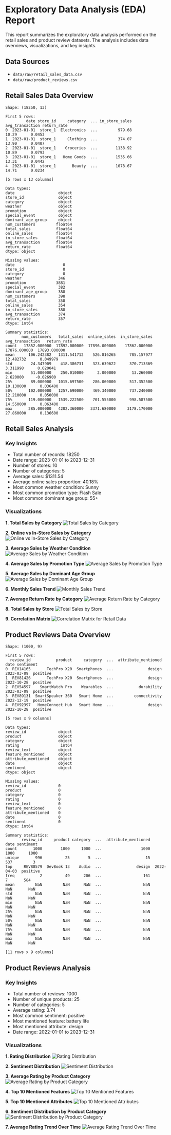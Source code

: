 # Exploratory Data Analysis (EDA) Report

This report summarizes the exploratory data analysis performed on the retail sales and product review datasets. The analysis includes data overviews, visualizations, and key insights.

## Data Sources

*   `data/raw/retail_sales_data.csv`
*   `data/raw/product_reviews.csv`

## Retail Sales Data Overview

```text
Shape: (18250, 13)

First 5 rows:
         date store_id     category  ... in_store_sales avg_transaction return_rate
0  2023-01-01  store_1  Electronics  ...         979.68           10.29      0.0453
1  2023-01-01  store_1     Clothing  ...         374.07           13.90      0.0407
2  2023-01-01  store_1    Groceries  ...        1138.92           10.89      0.0793
3  2023-01-01  store_1   Home Goods  ...        1535.66           13.31      0.0442
4  2023-01-01  store_1       Beauty  ...        1078.67           14.71      0.0234

[5 rows x 13 columns]

Data types:
date                   object
store_id               object
category               object
weather                object
promotion              object
special_event          object
dominant_age_group     object
num_customers         float64
total_sales           float64
online_sales          float64
in_store_sales        float64
avg_transaction       float64
return_rate           float64
dtype: object

Missing values:
date                     0
store_id                 0
category                 0
weather                346
promotion             3881
special_event          382
dominant_age_group     388
num_customers          398
total_sales            358
online_sales           354
in_store_sales         388
avg_transaction        374
return_rate            357
dtype: int64

Summary statistics:
       num_customers   total_sales  online_sales  in_store_sales  avg_transaction   return_rate
count   17852.000000  17892.000000  17896.000000    17862.000000     17876.000000  17893.000000
mean      106.242382   1311.541712    526.816265      785.157977        12.482732      0.049979
std        24.347909    418.386731    323.639622      370.713369         3.311998      0.020041
min        51.000000    250.010000      2.000000       13.260000         2.620000     -0.026900
25%        89.000000   1015.697500    286.060000      517.352500        10.130000      0.036400
50%       102.000000   1257.690000    469.340000      737.240000        12.210000      0.050000
75%       119.000000   1539.222500    701.555000      998.587500        14.550000      0.063400
max       285.000000   4202.360000   3371.680000     3178.170000        27.860000      0.136600
```

## Retail Sales Analysis

### Key Insights

*   Total number of records: 18250
*   Date range: 2023-01-01 to 2023-12-31
*   Number of stores: 10
*   Number of categories: 5
*   Average sales: $1311.54
*   Average online sales proportion: 40.18%
*   Most common weather condition: Sunny
*   Most common promotion type: Flash Sale
*   Most common dominant age group: 55+

### Visualizations

**1. Total Sales by Category**
![Total Sales by Category](notebooks/output_plots/total_sales_by_category.png)

**2. Online vs In-Store Sales by Category**
![Online vs In-Store Sales by Category](notebooks/output_plots/online_vs_instore_sales.png)

**3. Average Sales by Weather Condition**
![Average Sales by Weather Condition](notebooks/output_plots/sales_by_weather.png)

**4. Average Sales by Promotion Type**
![Average Sales by Promotion Type](notebooks/output_plots/sales_by_promotion.png)

**5. Average Sales by Dominant Age Group**
![Average Sales by Dominant Age Group](notebooks/output_plots/sales_by_age_group.png)

**6. Monthly Sales Trend**
![Monthly Sales Trend](notebooks/output_plots/monthly_sales_trend.png)

**7. Average Return Rate by Category**
![Average Return Rate by Category](notebooks/output_plots/return_rate_by_category.png)

**8. Total Sales by Store**
![Total Sales by Store](notebooks/output_plots/sales_by_store.png)

**9. Correlation Matrix**
![Correlation Matrix for Retail Data](notebooks/output_plots/retail_correlation.png)

## Product Reviews Data Overview

```text
Shape: (1000, 9)

First 5 rows:
  review_id           product     category  ...  attribute_mentioned        date sentiment
0  REV14165       TechPro X20  Smartphones  ...               design  2023-03-09  positive
1  REV81426       TechPro X20  Smartphones  ...               design  2023-10-28  positive
2  REV54597    SmartWatch Pro    Wearables  ...           durability  2023-03-09  positive
3  REV89131  SmartSpeaker 360   Smart Home  ...         connectivity  2022-12-19  positive
4  REV92397   HomeConnect Hub   Smart Home  ...               design  2022-10-28  positive

[5 rows x 9 columns]

Data types:
review_id              object
product                object
category               object
rating                  int64
review_text            object
feature_mentioned      object
attribute_mentioned    object
date                   object
sentiment              object
dtype: object

Missing values:
review_id              0
product                0
category               0
rating                 0
review_text            0
feature_mentioned      0
attribute_mentioned    0
date                   0
sentiment              0
dtype: int64

Summary statistics:
       review_id     product category  ...  attribute_mentioned        date sentiment
count       1000        1000     1000  ...                 1000        1000      1000
unique       996          25        5  ...                   15         537         3
top     REV88579  DevBook 13    Audio  ...               design  2022-04-03  positive
freq           2          49      206  ...                  161           7       584
mean         NaN         NaN      NaN  ...                  NaN         NaN       NaN
std          NaN         NaN      NaN  ...                  NaN         NaN       NaN
min          NaN         NaN      NaN  ...                  NaN         NaN       NaN
25%          NaN         NaN      NaN  ...                  NaN         NaN       NaN
50%          NaN         NaN      NaN  ...                  NaN         NaN       NaN
75%          NaN         NaN      NaN  ...                  NaN         NaN       NaN
max          NaN         NaN      NaN  ...                  NaN         NaN       NaN

[11 rows x 9 columns]
```

## Product Reviews Analysis

### Key Insights

*   Total number of reviews: 1000
*   Number of unique products: 25
*   Number of categories: 5
*   Average rating: 3.74
*   Most common sentiment: positive
*   Most mentioned feature: battery life
*   Most mentioned attribute: design
*   Date range: 2022-01-01 to 2023-12-31

### Visualizations

**1. Rating Distribution**
![Rating Distribution](notebooks/output_plots/rating_distribution.png)

**2. Sentiment Distribution**
![Sentiment Distribution](notebooks/output_plots/sentiment_distribution.png)

**3. Average Rating by Product Category**
![Average Rating by Product Category](notebooks/output_plots/rating_by_category.png)

**4. Top 10 Mentioned Features**
![Top 10 Mentioned Features](notebooks/output_plots/top_features.png)

**5. Top 10 Mentioned Attributes**
![Top 10 Mentioned Attributes](notebooks/output_plots/top_attributes.png)

**6. Sentiment Distribution by Product Category**
![Sentiment Distribution by Product Category](notebooks/output_plots/sentiment_by_category.png)

**7. Average Rating Trend Over Time**
![Average Rating Trend Over Time](notebooks/output_plots/rating_trend.png)
